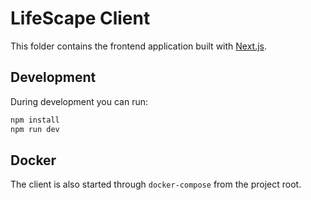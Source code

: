 # LifeScape Client

This folder contains the frontend application built with [Next.js](https://nextjs.org/).

## Development

During development you can run:

```bash
npm install
npm run dev
```

## Docker

The client is also started through `docker-compose` from the project root.

